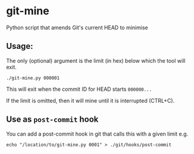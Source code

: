 # git-mine

Python script that amends Git's current HEAD to minimise

## Usage:

The only (optional) argument is the limit (in hex) below which the tool will exit.

```
./git-mine.py 000001
```

This will exit when the commit ID for HEAD starts `000000...`

If the limit is omitted, then it will mine until it is interrupted (CTRL+C).

## Use as `post-commit` hook

You can add a post-commit hook in git that calls this with a given limit e.g.

```
echo "/location/to/git-mine.py 0001" > ./git/hooks/post-commit
```
